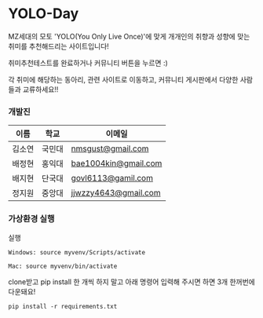 # YOLO-Day
MZ세대의 모토 'YOLO(You Only Live Once)'에 맞게 개개인의 취향과 성향에 맞는 취미를 추천해드리는 사이트입니다!

취미추천테스트를 완료하거나 커뮤니티 버튼을 누르면 :)

각 취미에 해당하는 동아리, 관련 사이트로 이동하고, 커뮤니티 게시판에서 다양한 사람들과 교류하세요!!

### 개발진
이름|학교|이메일
---|---|---|
김소연|국민대|nmsgust@gmail.com
배정현|홍익대|bae1004kin@gmail.com
배지현|단국대|govl6113@gamil.com
정지원|중앙대|jjwzzy4643@gmail.com

### 가상환경 실행

실행
    
    Windows: source myvenv/Scripts/activate
    
    Mac: source myvenv/bin/activate

    
clone받고 pip install 한 개씩 하지 말고 아래 명령어 입력해 주시면 하면 3개 한꺼번에 다운돼요!

    pip install -r requirements.txt
